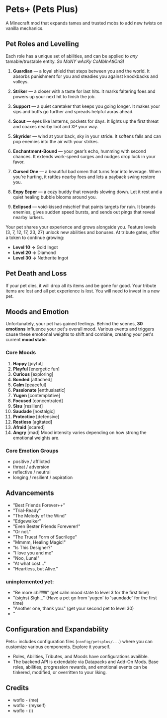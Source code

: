 # Pets+ (Pets Plus)
A Minecraft mod that expands tames and trusted mobs to add new twists on vanilla mechanics.

## Pet Roles and Levelling
Each role has a unique set of abilities, and can be applied to *any* tamable/trustable entity. *So MaNY wAcKy CoMbInAtiOnS*!

1. **Guardian** — a loyal shield that steps between you and the world. It absorbs punishment for you and steadies you against knockbacks and volleys.

2. **Striker** — a closer with a taste for last hits. It marks faltering foes and powers up your next hit to finish the job.

3. **Support** — a quiet caretaker that keeps you going longer. It makes your sips and buffs go further and spreads helpful auras ahead.

4. **Scout** — eyes like lanterns, pockets for days. It lights up the first threat and coaxes nearby loot and XP your way.

5. **Skyrider** — wind at your back, sky in your stride. It softens falls and can pop enemies into the air with your strikes.

6. **Enchantment-Bound** — your gear’s echo, humming with second chances. It extends work-speed surges and nudges drop luck in your favor.

7. **Cursed One** — a beautiful bad omen that turns fear into leverage. When you’re hurting, it rattles nearby foes and lets a payback swing restore you.

8. **Eepy Eeper** — a cozy buddy that rewards slowing down. Let it rest and a quiet healing bubble blooms around you.

9. **Eclipsed** — void-kissed mischief that paints targets for ruin. It brands enemies, gives sudden speed bursts, and sends out pings that reveal nearby lurkers.

Your pet shares your experience and grows alongside you. Feature levels (3, 7, 12, 17, 23, 27) unlock new abilities and bonuses. At tribute gates, offer a token to continue growing:
- **Level 10 →** Gold Ingot  
- **Level 20 →** Diamond  
- **Level 30 →** Netherite Ingot

## Pet Death and Loss
If your pet dies, it will drop all its items and be gone for good. Your tribute items are lost and all pet experience is lost. You will need to invest in a new pet.

## Moods and Emotion
Unfortunately, your pet has gained feelings. Behind the scenes, **30 emotions** influence your pet's overall mood. Various events and triggers cause these emotional weights to shift and combine, creating your pet's current **mood state**.
### Core Moods
1. **Happy** [joyful]
2. **Playful** [energetic fun]
3. **Curious** [exploring]
4. **Bonded** [attached]
5. **Calm** [peaceful]
6. **Passionate** [enthusiastic]
7. **Yugen** [contemplative]
8. **Focused** [concentrated]
9. **Sisu** [resilient]
10. **Saudade** [nostalgic]
11. **Protective** [defensive]
12. **Restless** [agitated]
13. **Afraid** [scared]
14. **Angry** [mad]
Mood intensity varies depending on how strong the emotional weights are.
### Core Emotion Groups
- positive / afflicted
- threat / adversion
- reflective / neutral
- longing / resilient / aspiration 

## Advancements
- "Best Friends Forever++"
- "Trial-Ready"
- "The Melody of the Wind"
- "Edgewalker"
- "Even Bester Friends Foreverer!"
- "Or not."
- "The Truest Form of Sacrilege"
- "Mmmm, Healing Magic!"
- "Is This Designer?"
- "I love you and me"
- "Noo, Luna!"
- "At what cost..."
- "Heartless, but Alive."
### uninplemented yet:
- "Be more *chilllllll*" (get calm mood state to level 3 for the first time) 
- "(sighs) Sigh..." (Have a pet go from 'yugen' to 'saundade' for the first time)
- "Another one, thank you." (get your second pet to level 30)
- "




## Configuration and Expandability
Pets+ includes configuration files (`config/petsplus/...`) where you can customize various components. Explore it yourself.
- Roles, Abilities, Tributes, and Moods have configurations availible.
- The backend API is extendable via Datapacks and Add-On Mods. Base roles, abilities, progression rewards, and emotional events can be tinkered, modified, or overritten to your liking.

## Credits
- woflo - (me)
- woflo - (myself)
- woflo - (i)